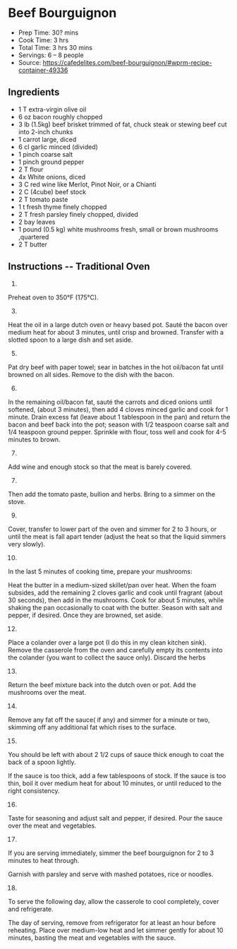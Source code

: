 # Beef Bourguignon

- Prep Time: 30? mins
- Cook Time: 3 hrs
- Total Time: 3 hrs 30 mins
- Servings: 6 – 8 people
- Source: https://cafedelites.com/beef-bourguignon/#wprm-recipe-container-49336

## Ingredients
- 1 T extra-virgin olive oil
- 6 oz bacon roughly chopped
- 3 lb (1.5kg) beef brisket trimmed of fat, chuck steak or stewing beef cut into 2-inch chunks
- 1 carrot large, diced
- 6 cl garlic minced (divided)
- 1 pinch coarse salt
- 1 pinch ground pepper
- 2 T flour
- 4x White onions, diced
- 3 C red wine like Merlot, Pinot Noir, or a Chianti
- 2 C (4cube) beef stock
- 2 T tomato paste
- 1 t fresh thyme finely chopped
- 2 T fresh parsley finely chopped, divided
- 2 bay leaves
- 1 pound (0.5 kg) white mushrooms fresh, small or brown mushrooms ,quartered
- 2 T butter

## Instructions -- Traditional Oven

1.
Preheat oven to 350°F (175°C).

3.
Heat the oil in a large dutch oven or heavy based pot. Sauté the bacon over medium heat for about 3 minutes, until crisp and browned.
Transfer with a slotted spoon to a large dish and set aside.

5.
Pat dry beef with paper towel; sear in batches in the hot oil/bacon fat until browned on all sides. Remove to the dish with the bacon.

6.
In the remaining oil/bacon fat, sauté the carrots and diced onions until softened, (about 3 minutes), then add 4 cloves minced garlic and cook for 1 minute.
Drain excess fat (leave about 1 tablespoon in the pan) and return the bacon and beef back into the pot;
season with 1/2 teaspoon coarse salt and 1/4 teaspoon ground pepper. Sprinkle with flour, toss well and cook for 4-5 minutes to brown.

7.
Add wine and enough stock so that the meat is barely covered.

7.
Then add the tomato paste, bullion and herbs. Bring to a simmer on the stove.

9.
Cover, transfer to lower part of the oven and simmer for 2 to 3 hours, or until the meat is fall apart tender (adjust the heat so that the liquid simmers very slowly).

10.
In the last 5 minutes of cooking time, prepare your mushrooms:

Heat the butter in a medium-sized skillet/pan over heat. When the foam subsides, add the remaining 2 cloves garlic and cook until fragrant (about 30 seconds),
 then add in the mushrooms. Cook for about 5 minutes, while shaking the pan occasionally to coat with the butter. Season with salt and pepper, if desired. Once they are browned, set aside.

12.
Place a colander over a large pot (I do this in my clean kitchen sink). Remove the casserole from the oven and carefully empty its contents into the colander (you want to collect the sauce only). Discard the herbs

13. 
Return the beef mixture back into the dutch oven or pot. Add the mushrooms over the meat.

14. 
Remove any fat off the sauce( if any) and simmer for a minute or two, skimming off any additional fat which rises to the surface.

15. 
You should be left with about 2 1/2 cups of sauce thick enough to coat the back of a spoon lightly. 

If the sauce is too thick, add a few tablespoons of stock. If the sauce is too thin, boil it over medium heat for about 10 minutes, or until reduced to the right consistency.

16.
Taste for seasoning and adjust salt and pepper, if desired. Pour the sauce over the meat and vegetables.

17. 
If you are serving immediately, simmer the beef bourguignon for 2 to 3 minutes to heat through.

Garnish with parsley and serve with mashed potatoes, rice or noodles.

18. 
To serve the following day, allow the casserole to cool completely, cover and refrigerate.

The day of serving, remove from refrigerator for at least an hour before reheating. Place over medium-low heat and let simmer gently for about 10 minutes, basting the meat and vegetables with the sauce.

